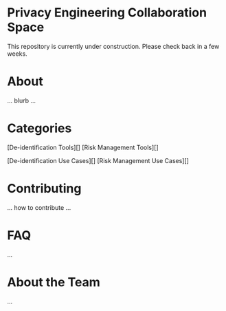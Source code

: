 # Privacy Engineering Collaboration Space
This repository is currently under construction. Please check back in a few weeks.

# About

... blurb ...

# Categories

[De-identification Tools][]
[Risk Management Tools][]

[De-identification Use Cases][]
[Risk Management Use Cases][]

# Contributing

... how to contribute ...

# FAQ

...

# About the Team

...
